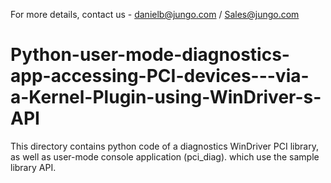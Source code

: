 For more details, contact us - danielb@jungo.com / Sales@jungo.com

# Python-user-mode-diagnostics-app-accessing-PCI-devices---via-a-Kernel-Plugin-using-WinDriver-s-API
This directory contains python code of a diagnostics WinDriver PCI library, as well as user-mode console application (pci_diag). which use the sample library API. 
